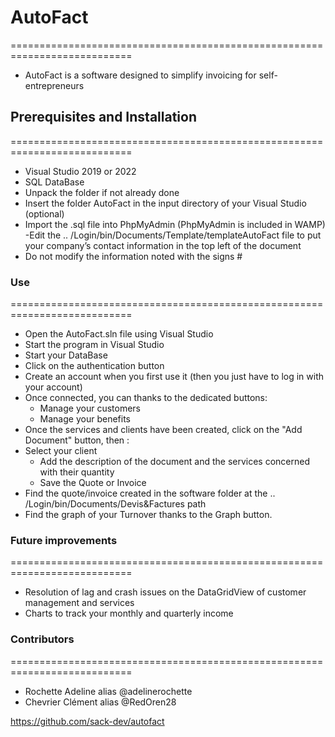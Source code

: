 # AutoFact
===========================================================================
- AutoFact is a software designed to simplify invoicing for self-entrepreneurs

## Prerequisites and Installation
===========================================================================
- Visual Studio 2019 or 2022
- SQL DataBase
- Unpack the folder if not already done
- Insert the folder AutoFact in the input directory of your Visual Studio (optional)
- Import the .sql file into PhpMyAdmin (PhpMyAdmin is included in WAMP)
  -Edit the .. /Login/bin/Documents/Template/templateAutoFact file to put your company’s contact information in the top left of the document
- Do not modify the information noted with the signs #

### Use
===========================================================================
- Open the AutoFact.sln file using Visual Studio
- Start the program in Visual Studio
- Start your DataBase
- Click on the authentication button
- Create an account when you first use it (then you just have to log in with your account)
- Once connected, you can thanks to the dedicated buttons:
  - Manage your customers
  - Manage your benefits
- Once the services and clients have been created, click on the "Add Document" button, then :
- Select your client
  - Add the description of the document and the services concerned with their quantity
  - Save the Quote or Invoice
- Find the quote/invoice created in the software folder at the .. /Login/bin/Documents/Devis&Factures path
- Find the graph of your Turnover thanks to the Graph button.

### Future improvements
===========================================================================
- Resolution of lag and crash issues on the DataGridView of customer management and services
- Charts to track your monthly and quarterly income

### Contributors
===========================================================================
- Rochette Adeline alias @adelinerochette
- Chevrier Clément alias @RedOren28

https://github.com/sack-dev/autofact
